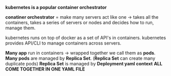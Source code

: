 **kubernetes is a popular container orchestrator**

**conatiner orchestrator** =  make many servers act like one -> takes all the containers, takes a series of servers or nodes and decides how to run, manage them.

kubernetes runs on top of docker as a set of API's in containers.
kubernetes provides API/CLI to manage containers across servers.



**Many app** run in containers -> wrapped together we call them as **pods**. 
**Many pods** are managed by **Replica Set**. (****Replica Set**** can create many duplicate pods)
**Replica Set** is managed by **Deployment yaml context** 
**ALL COME TOGETHER IN ONE YAML FILE**


